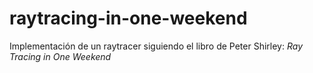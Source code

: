 # raytracing-in-one-weekend
Implementación de un raytracer siguiendo el libro de Peter Shirley: *Ray Tracing in One Weekend*

